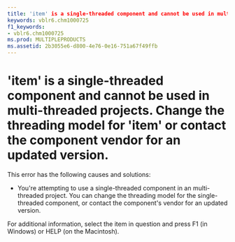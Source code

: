 ```yaml
---
title: 'item' is a single-threaded component and cannot be used in multi-threaded projects. Change the threading model for 'item' or contact the component vendor for an updated version.
keywords: vblr6.chm1000725
f1_keywords:
- vblr6.chm1000725
ms.prod: MULTIPLEPRODUCTS
ms.assetid: 2b3055e6-d800-4e76-0e16-751a67f49ffb
---
```



# 'item' is a single-threaded component and cannot be used in multi-threaded projects. Change the threading model for 'item' or contact the component vendor for an updated version.

This error has the following causes and solutions:



- You're attempting to use a single-threaded component in an multi-threaded project. You can change the threading model for the single-threaded component, or contact the component's vendor for an updated version.
    

For additional information, select the item in question and press F1 (in Windows) or HELP (on the Macintosh).

